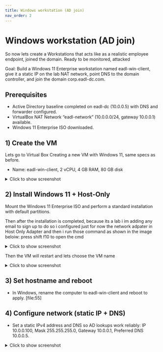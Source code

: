 ```yaml
---
title: Windows workstation (AD join)
nav_order: 2
---
```


# Windows workstation (AD join)

So now lets create a Workstations that acts like as a realistic employee endpoint, joined the domain. Ready to be monitored, attacked


Goal: Build a Windows 11 Enterprise workstation named eadl-win-client, give it a static IP on the lab NAT network, point DNS to the domain controller, and join the domain corp.eadl-dc.com.

## Prerequisites

- Active Directory baseline completed on eadl-dc (10.0.0.5) with DNS and forwarder configured.   
- VirtualBox NAT Network “eadl-network” (10.0.0.0/24, gateway 10.0.0.1) available. 
- Windows 11 Enterprise ISO downloaded. 

## 1) Create the VM
Lets go to Virtual Box Creating a new VM with Windows 11, same specs as before.
- Name: eadl-win-client, 2 vCPU, 4 GB RAM, 80 GB disk

<details>
  <summary>Click to show screenshot</summary>

  <img src="../assets/images/windowsworkstation/createvm.png" alt="VBox NIC on eadl-network" width="800">
</details>


## 2) Install Windows 11 + Host-Only

Mount the Windows 11 Enterprise ISO and perform a standard installation with default partitions. 

Then after the installation is completed, because its a lab i im adding any email to sign up
to do so i configured just for now the network adpater in Host Only Adapter and then i run those command as shown in the image beloiw:
 press shift f10 to open the cmd 

<details>
  <summary>Click to show screenshot</summary>

  <img src="../assets/images/windowsworkstation/skipemail.png" alt="VBox NIC on eadl-network" width="800">
</details>

Then the VM will restart and lets choose the VM name

<details>
  <summary>Click to show screenshot</summary>

  <img src="../assets/images/windowsworkstation/namevm.png" alt="VBox NIC on eadl-network" width="800">
</details>

## 3) Set hostname and reboot

- In Windows, rename the computer to eadl-win-client and reboot to apply. [file:55]  

## 4) Configure network (static IP + DNS)

- Set a static IPv4 address and DNS so AD lookups work reliably: IP 10.0.0.100, Mask 255.255.255.0, Gateway 10.0.0.1, Preferred DNS 10.0.0.5.

<details>
  <summary>Click to show screenshot</summary>

  <img src="../assets/images/windowsworkstation/staticip.png" alt="VBox NIC on eadl-network" width="800">
</details>